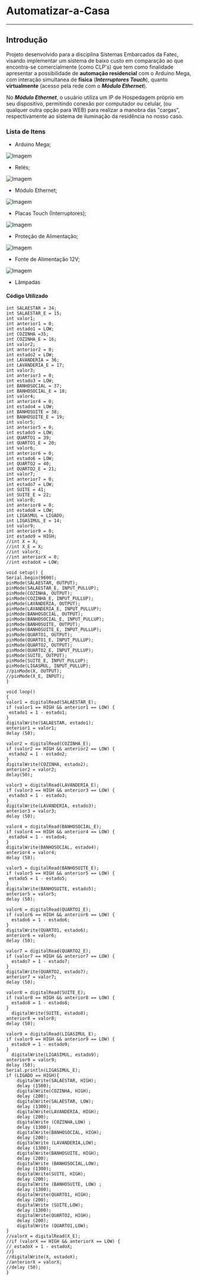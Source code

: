 # Automatizar-a-Casa
----

## Introdução

Projeto desenvolvido para a disciplina Sistemas Embarcados da Fatec, visando implementar um sistema de baixo custo em comparação ao que encontra-se comercialmente (como CLP's) que tem como finalidade apresentar a possibilidade de **automação residencial** com o Arduino Mega, com interação simultanea de **fisica** (**_Interruptores Touch_**), quanto **virtualmente** (acesso pela rede com o **_Módulo Ethernet_**). 


No **_Módulo Ethernet_**, o usuário utiliza um IP de Hospedagem próprio em seu dispositivo, permitindo conexão por computador ou celular, (ou qualquer outra opção para WEB) para realizar a manobra das "cargas", respectivamente ao sistema de iluminação da residência no nosso caso.

### Lista de Itens

+ Arduino Mega;

![Imagem](./imagens/ARDUINO_MEGA2.jpg)


+ Relés;

![Imagem](./imagens/RELE1.jpg)

+ Módulo Ethernet;

![Imagem](./imagens/ETHERNET.jpg)

+ Placas Touch (Interruptores);

![Imagem](./imagens/TOUCH1.jpg)

+ Proteção de Alimentação;

![Imagem](./imagens/PROTECAO_ALIMENTACAO13.jpg)

+ Fonte de Alimentação 12V;

![Imagem](./imagens/FONTE.jpg)

+ Lâmpadas


#### Código Utilizado 



```
int SALAESTAR = 34; 
int SALAESTAR_E = 15; 
int valor1;
int anterior1 = 0;
int estado1 = LOW;
int COZINHA =35; 
int COZINHA_E = 16; 
int valor2;
int anterior2 = 0;
int estado2 = LOW;
int LAVANDERIA = 36; 
int LAVANDERIA_E = 17; 
int valor3;
int anterior3 = 0;
int estado3 = LOW;
int BANHOSOCIAL = 37; 
int BANHOSOCIAL_E = 18; 
int valor4;
int anterior4 = 0;
int estado4 = LOW;
int BANHOSUITE = 38; 
int BANHOSUITE_E = 19; 
int valor5;
int anterior5 = 0;
int estado5 = LOW;
int QUARTO1 = 39; 
int QUARTO1_E = 20; 
int valor6;
int anterior6 = 0;
int estado6 = LOW;
int QUARTO2 = 40; 
int QUARTO2_E = 21; 
int valor7;
int anterior7 = 0;
int estado7 = LOW;
int SUITE = 41; 
int SUITE_E = 22; 
int valor8;
int anterior8 = 0;
int estado8 = LOW;
int LIGASMUL = LIGADO; 
int LIGASIMUL_E = 14; 
int valor9;
int anterior9 = 0;
int estado9 = HIGH;
//int X = X; 
//int X_E = X; 
//int valorX;
//int anteriorX = 0;
//int estadoX = LOW;

void setup() {
Serial.begin(9600);
pinMode(SALAESTAR, OUTPUT); 
pinMode(SALAESTAR_E, INPUT_PULLUP);
pinMode(COZINHA, OUTPUT); 
pinMode(COZINHA_E, INPUT_PULLUP);
pinMode(LAVANDERIA, OUTPUT); 
pinMode(LAVANDERIA_E, INPUT_PULLUP);
pinMode(BANHOSOCIAL, OUTPUT); 
pinMode(BANHOSOCIAL_E, INPUT_PULLUP);
pinMode(BANHOSUITE, OUTPUT); 
pinMode(BANHOSUITE_E, INPUT_PULLUP);
pinMode(QUARTO1, OUTPUT); 
pinMode(QUARTO1_E, INPUT_PULLUP);
pinMode(QUARTO2, OUTPUT); 
pinMode(QUARTO2_E, INPUT_PULLUP);
pinMode(SUITE, OUTPUT); 
pinMode(SUITE_E, INPUT_PULLUP);
pinMode(LIGASMUL, INPUT_PULLUP);
//pinMode(X, OUTPUT); 
//pinMode(X_E, INPUT);
}

void loop()
{
valor1 = digitalRead(SALAESTAR_E);
if (valor1 == HIGH && anterior1 == LOW) {
 estado1 = 1 - estado1;
}
digitalWrite(SALAESTAR, estado1);
anterior1 = valor1;
delay (50);

valor2 = digitalRead(COZINHA_E);
if (valor2 == HIGH && anterior2 == LOW) {
 estado2 = 1 - estado2;
}
digitalWrite(COZINHA, estado2);
anterior2 = valor2;
delay(50);

valor3 = digitalRead(LAVANDERIA_E);
if (valor3 == HIGH && anterior3 == LOW) {
 estado3 = 1 - estado3;
}
digitalWrite(LAVANDERIA, estado3);
anterior3 = valor3;
delay (50);

valor4 = digitalRead(BANHOSOCIAL_E);
if (valor4 == HIGH && anterior4 == LOW) {
 estado4 = 1 - estado4;
}
digitalWrite(BANHOSOCIAL, estado4);
anterior4 = valor4;
delay (50);

valor5 = digitalRead(BANHOSUITE_E);
if (valor5 == HIGH && anterior5 == LOW) {
 estado5 = 1 - estado5;
}
digitalWrite(BANHOSUITE, estado5);
anterior5 = valor5;
delay (50);

valor6 = digitalRead(QUARTO1_E);
if (valor6 == HIGH && anterior6 == LOW) {
  estado6 = 1 - estado6;
}
digitalWrite(QUARTO1, estado6);
anterior6 = valor6;
delay (50);

valor7 = digitalRead(QUARTO2_E);
if (valor7 == HIGH && anterior7 == LOW) {
  estado7 = 1 - estado7;
}
digitalWrite(QUARTO2, estado7);
anterior7 = valor7;
delay (50);

valor8 = digitalRead(SUITE_E);
if (valor8 == HIGH && anterior8 == LOW) {
  estado8 = 1 - estado8;
}
  digitalWrite(SUITE, estado8);
anterior8 = valor8;
delay (50);

valor9 = digitalRead(LIGASIMUL_E);
if (valor9 == HIGH && anterior9 == LOW) {
  estado9 = 1 - estado9;
}
  digitalWrite(LIGASIMUL, estado9);
anterior9 = valor9;
delay (50);
Serial.println(LIGASIMUL_E);
if (LIGADO == HIGH){
    digitalWrite(SALAESTAR, HIGH);
    delay (1500);
    digitalWrite(COZINHA, HIGH);
    delay (200);
    digitalWrite(SALAESTAR, LOW);
    delay (1300);
    digitalWrite(LAVANDERIA, HIGH);
    delay (200);
    digitalWrite (COZINHA,LOW) ;
    delay (1300);
    digitalWrite(BANHOSOCIAL, HIGH);
    delay (200);
    digitalWrite (LAVANDERIA,LOW);
    delay (1300);
    digitalWrite(BANHOSUITE, HIGH);
    delay (200);
    digitalWrite (BANHOSOCIAL,LOW);
    delay (1300);
    digitalWrite(SUITE, HIGH);
    delay (200);
    digitalWrite (BANHOSUITE, LOW) ;
    delay (1300);
    digitalWrite(QUARTO1, HIGH);
    delay (200);
    digitalWrite (SUITE,LOW);
    delay (1300);
    digitalWrite(QUARTO2, HIGH);
    delay (200);
    digitalWrite (QUARTO1,LOW);
}
//valorX = digitalRead(X_E);
//if (valorX == HIGH && anteriorX == LOW) {
// estadoX = 1 - estadoX;
//}
//digitalWrite(X, estadoX);
//anteriorX = valorX;
//delay (50);
}
```
